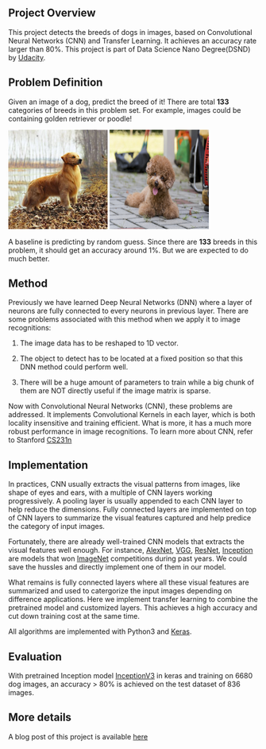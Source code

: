 ## Project Overview

This project detects the breeds of dogs in images, based on Convolutional Neural Networks (CNN) and Transfer Learning. It achieves an accuracy rate larger than 80%. This project is part of Data Science Nano Degree(DSND) by [Udacity](https://www.udacity.com/).

## Problem Definition

Given an image of a dog, predict the breed of it! There are total **133** categories of breeds in this problem set. For example, images could be containing golden retriever or poodle!

<img src="./myImages/gold_retriever/gold_retriever01.jpg" width="200" height="200">
<img src="./myImages/poodle/poodle01.jpg" width="200" height="200">

A baseline is predicting by random guess. Since there are **133** breeds in this problem, it should get an accuracy around 1%. But we are expected to do much better.

## Method

Previously we have learned Deep Neural Networks (DNN) where a layer of neurons are fully connected to every neurons in previous layer. There are some problems associated with this method when we apply it to image recognitions:

1. The image data has to be reshaped to 1D vector.

2. The object to detect has to be located at a fixed position so that this DNN method could perform well.

3. There will be a huge amount of parameters to train while a big chunk of them are NOT directly useful if the image matrix is sparse. 

Now with Convolutional Neural Networks (CNN), these problems are addressed. It implements Convolutional Kernels in each layer, which is both locality insensitive and training efficient. What is more, it has a much more robust performance in image recognitions. To learn more about CNN, refer to Stanford [CS231n](http://cs231n.github.io/convolutional-networks/)

## Implementation

In practices, CNN usually extracts the visual patterns from images, like shape of eyes and ears, with a multiple of CNN layers working progressively. A pooling layer is usually appended to each CNN layer to help reduce the dimensions. Fully connected layers are implemented on top of CNN layers to summarize the visual features captured and help predice the category of input images.

Fortunately, there are already well-trained CNN models that extracts the visual features well enough. For instance, [AlexNet](https://en.wikipedia.org/wiki/AlexNet), [VGG](http://www.robots.ox.ac.uk/~vgg/research/very_deep/), [ResNet](https://en.wikipedia.org/wiki/Residual_neural_network), [Inception](https://towardsdatascience.com/a-simple-guide-to-the-versions-of-the-inception-network-7fc52b863202) are models that won [ImageNet](http://www.image-net.org/) competitions during past years. We could save the hussles and directly implement one of them in our model.

What remains is fully connected layers where all these visual features are summarized and used to catergorize the input images depending on difference applications. Here we implement transfer learning to combine the pretrained model and customized layers. This achieves a high accuracy and cut down training cost at the same time.

All algorithms are implemented with Python3 and [Keras](https://keras.io/).

## Evaluation

With pretrained Inception model [InceptionV3](https://github.com/keras-team/keras-applications/blob/master/keras_applications/inception_v3.py) in keras and training on 6680 dog images, an accuracy > 80% is achieved on the test dataset of 836 images.

## More details

A blog post of this project is available [here](https://xuemeng-zhang.com)
